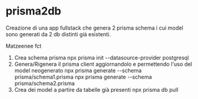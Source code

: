 # prisma2db
Creazione di una app fullstack che genera 2 prisma schema i cui model sono generati da 2 db distinti già esistenti.

Matzeenee fct

1) Crea schema prisma
npx prisma init --datasource-provider postgresql
2) Genera/Rigenera il prisma client aggiornandolo e permettendo l'uso del model neogenerato
npx prisma generate --schema prisma/schema1.prisma
npx prisma generate --schema prisma/schema2.prisma
3) Crea dei model a partire da tabelle già presenti
npx prisma db pull
